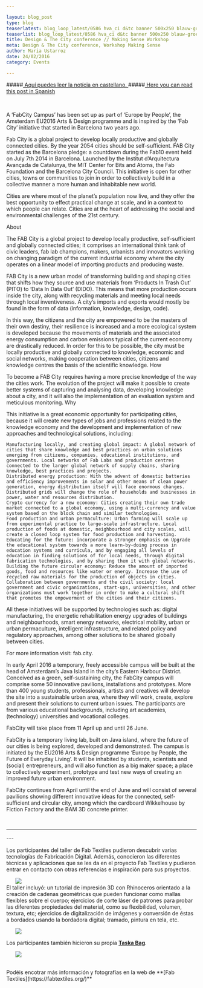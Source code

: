 ```yaml
---

layout: blog_post
type: blog
teaserlatest: blog_loop_latest/0586 hva_ci d&tc banner 500x250 blauw-groen(1).png
teaserlist: blog_loop_latest/0586 hva_ci d&tc banner 500x250 blauw-groen(1).png
title: Design & The City conference // Making Sense Workshop
meta: Design & The City conference, Workshop Making Sense
author: Maria Ustarroz
date: 24/02/2016
category: Events

---
```



#####<a href="#spanish"> Aquí puedes leer la notícia en castellano. </a>
#####<a href="#spanish"> Here you can read this post in Spanish </a>

<br>

A ‘FabCity Campus’ has been set up as part of ‘Europe by People’, the Amsterdam EU2016 Arts & Design programme and is inspired by the ‘Fab City’ initiative that started in Barcelona two years ago. 

Fab City is a global project to develop locally productive and globally connected cities. By the year 2054 cities should be self-sufficient. FAB City started as the Barcelona pledge: a countdown during the Fab10 event held on July 7th 2014 in Barcelona. Launched by the Institut d’Arquitectura Avançada de Catalunya, the MIT Center for Bits and Atoms, the Fab Foundation and the Barcelona City Council. This initiative is open for other cities, towns or communities to join in order to collectively build in a collective manner a more human and inhabitable new world.

Cities are where most of the planet’s population now live, and they offer the best opportunity to effect practical change at scale, and in a context to which people can relate. Cities are at the heart of addressing the social and environmental challenges of the 21st century.


About

The FAB City is a global project to develop locally productive, self-sufficient and globally connected cities; it comprises an international think tank of civic leaders, fab lab champions, makers, urbanists and innovators working on changing paradigm of the current industrial economy where the city operates on a linear model of importing products and producing waste.

FAB City is a new urban model of transforming building and shaping cities that shifts how they source and use materials from ‘Products In Trash Out’ (PITO) to ‘Data In Data Out’ (DIDO). This means that more production occurs inside the city, along with recycling materials and meeting local needs through local inventiveness. A city’s imports and exports would mostly be found in the form of data (information, knowledge, design, code).

In this way, the citizens and the city are empowered to be the masters of their own destiny, their resilience is increased and a more ecological system is developed because the movements of materials and the associated energy consumption and carbon emissions typical of the current economy are drastically reduced. In order for this to be possible, the city must be locally productive and globally connected to knowledge, economic and social networks, making cooperation between cities, citizens and knowledge centres the basis of the scientific knowledge.
How

To become a FAB City requires having a more precise knowledge of the way the cities work. The evolution of the project will make it possible to create better systems of capturing and analysing data, developing knowledge about a city, and it will also the implementation of an evaluation system and meticulous monitoring.
Why

This initiative is a great economic opportunity for participating cities, because it will create new types of jobs and professions related to the knowledge economy and the development and implementation of new approaches and technological solutions, including:

    Manufacturing locally, and creating global impact: A global network of cities that share knowledge and best practices on urban solutions emerging from citizens, companies, educational institutions, and governments. Local networks of Fab Labs and production centres connected to the larger global network of supply chains, sharing knowledge, best practices and projects.
    Distributed energy production: With the advent of domestic batteries and efficiency improvements in solar and other means of clean power generation, energy distribution itself will face enormous changes. Distributed grids will change the role of households and businesses in power, water and resources distribution.
    Crypto currency for a new economy: Cities creating their own trade market connected to a global economy, using a multi-currency and value system based on the block chain and similar technologies.
    Food production and urban permaculture: Urban farming will scale up from experimental practice to large-scale infrastructure. Local production of foods at domestic, neighbourhood and city scales, will create a closed loop system for food production and harvesting.
    Educating for the future: incorporate a stronger emphasis on Upgrade the educational system towards a more learn-by-doing process in education systems and curricula, and by engaging all levels of education in finding solutions of for local needs, through digital fabrication technologies, and by sharing them it with global networks.
    Building the future circular economy: Reduce the amount of imported goods, food and resources like water or energy. Increase the use of recycled raw materials for the production of objects in cities.
    Collaboration between governments and the civil society: local government and civic organizations, start-ups, universities, and other organizations must work together in order to make a cultural shift that promotes the empowerment of the cities and their citizens.

All these initiatives will be supported by technologies such as: digital manufacturing, the energetic rehabilitation energy upgrades of buildings and neighbourhoods, smart energy networks, electrical mobility, urban or urban permaculture, intelligent infrastructure, and related policy and regulatory approaches, among other solutions to be shared globally between cities.

For more information visit: fab.city.





In early April 2016 a temporary, freely accessible campus will be built at the head of Amsterdam’s Java Island in the city’s Eastern Harbour District. Conceived as a green, self-sustaining city, the FabCity campus will comprise some 50 innovative pavilions, installations and prototypes. More than 400 young students, professionals, artists and creatives will develop the site into a sustainable urban area, where they will work, create, explore and present their solutions to current urban issues. The participants are from various educational backgrounds, including art academies, (technology) universities and vocational colleges.

FabCity will take place from 11 April up and until 26 June.



FabCity is a temporary living lab, built on Java island, where the future of our cities is being explored, developed and demonstrated. The campus is initiated by the EU2016 Arts & Design programme ‘Europe by People, the Future of Everyday Living’. It will be inhabited by students, scientists and (social) entrepreneurs, and will also function as a big maker space; a place to collectively experiment, prototype and test new ways of creating an improved future urban environment.

FabCity continues from April until the end of June and will consist of several pavilions showing different innovative ideas for the connected, self-sufficient and circular city, among which the cardboard Wikkelhouse by Fiction Factory and the BAM 3D concrete printer.


<br>
<hr>

<a name="spanish">
---
</a>
&nbsp;

Los participantes del taller de Fab Textiles pudieron descubrir varias tecnologías de Fabricación Digital. Además, conocieron las diferentes técnicas y aplicaciones que se les da en el proyecto Fab Textiles y pudieron entrar en contacto con otras referencias e inspiración para sus proyectos.

<ul><img src= "http://www.fablabbcn.org/img/blog/fab-textiles/ftw16a.jpg" align="left"> </img></ul>


<br>
El taller incluyó: un tutorial de impresión 3D con Rhinoceros orientado a la creación de cadenas geométricas que pueden funcionar como mallas flexibles sobre el cuerpo; ejercicios de corte láser de patrones para probar las diferentes propiedades del material, como su flexibilidad, volumen, textura, etc; ejercicios de digitalización de imágenes y conversión de éstas a bordados usando la bordadora digital; tramado, pintura en tela, etc.

<ul><img src= "http://www.fablabbcn.org/img/blog/fab-textiles/ftw16b.jpg" align="middle"> </img></ul>


Los participantes también hicieron su propia **[Taska Bag](https://fabtextiles.org/taska/)**.

<ul><img src= "http://www.fablabbcn.org/img/blog/fab-textiles/taska-making-web.jpg" align="middle"> </img></ul>

<br>
Podéis encotrar más información y fotografías en la web de **[Fab Textiles](https://fabtextiles.org/)**
